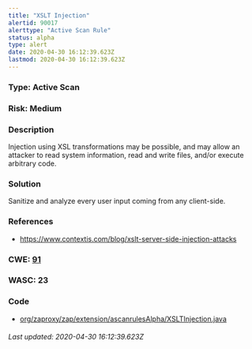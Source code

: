 ```yaml
---
title: "XSLT Injection"
alertid: 90017
alerttype: "Active Scan Rule"
status: alpha
type: alert
date: 2020-04-30 16:12:39.623Z
lastmod: 2020-04-30 16:12:39.623Z
---
```

### Type: Active Scan

### Risk: Medium

### Description

Injection using XSL transformations may be possible, and may allow an attacker to read system information, read and write files, and/or execute arbitrary code.

### Solution

Sanitize and analyze every user input coming from any client-side.

### References

* https://www.contextis.com/blog/xslt-server-side-injection-attacks

### CWE: [91](https://cwe.mitre.org/data/definitions/91.html)

### WASC:  23

### Code

 * [org/zaproxy/zap/extension/ascanrulesAlpha/XSLTInjection.java](https://github.com/zaproxy/zap-extensions/blob/master/addOns/ascanrulesAlpha/src/main/java/org/zaproxy/zap/extension/ascanrulesAlpha/XSLTInjection.java)

###### Last updated: 2020-04-30 16:12:39.623Z
